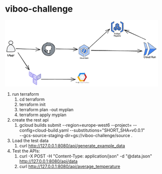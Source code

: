 # viboo-challenge


![Architecture Diagram](/viboo.png "Architecture")


1. run terraform
    1. cd terraform
    2. terraform init
    3. terraform plan -out myplan
    4. terraform apply myplan
2. create the rest api
    1. gcloud builds submit --region=europe-west6 --project=<project-id> --config=cloud-build.yaml --substitutions="SHORT_SHA=v0.0.1" \
         --gcs-source-staging-dir=gs://viboo-challenge/source .
3. Load the test data
    1. curl http://127.0.0.1:8080/api/generate_example_data
4. Test the APIs:
    1. curl -X POST -H "Content-Type: application/json" -d "@data.json" http://127.0.0.1:8080/api/data
    2. curl http://127.0.0.1:8080/api/average_temperature